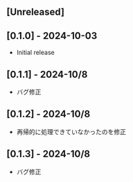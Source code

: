 ## [Unreleased]

## [0.1.0] - 2024-10-03

- Initial release

## [0.1.1] - 2024-10/8

- バグ修正

## [0.1.2] - 2024-10/8

- 再帰的に処理できていなかったのを修正

## [0.1.3] - 2024-10/8

- バグ修正